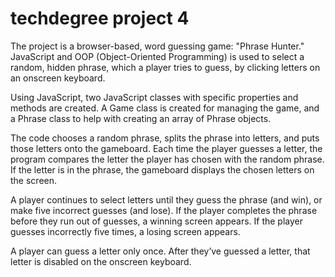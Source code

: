 # techdegree project 4

The project is a browser-based, word guessing game: "Phrase Hunter." JavaScript and OOP (Object-Oriented Programming) is used to select a random, hidden phrase, which a player tries to guess, by clicking letters on an onscreen keyboard.

Using JavaScript, two JavaScript classes with specific properties and methods are created. A Game class is created for managing the game, and a Phrase class to help with creating an array of Phrase objects.

The code chooses a random phrase, splits the phrase into letters, and puts those letters onto the gameboard.
Each time the player guesses a letter, the program compares the letter the player has chosen with the random phrase. 
If the letter is in the phrase, the gameboard displays the chosen letters on the screen.

A player continues to select letters until they guess the phrase (and win), or make five incorrect guesses (and lose).
If the player completes the phrase before they run out of guesses, a winning screen appears. 
If the player guesses incorrectly five times, a losing screen appears.

A player can guess a letter only once. After they’ve guessed a letter, that letter is disabled on the onscreen keyboard.
